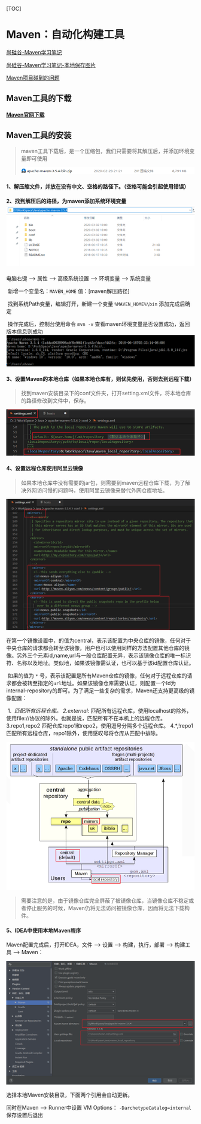[TOC]



# Maven：自动化构建工具



[尚硅谷-Maven学习笔记](https://blog.csdn.net/zxm1306192988/article/details/76209062)

[尚硅谷-Maven学习笔记-本地保存图片](assets/尚硅谷-Maven学习笔记.jpg)

[Maven项目碰到的问题](https://blog.csdn.net/weixin_43670105/article/details/100806051)

## Maven工具的下载

#### [Maven官网下载](https://maven.apache.org/download.cgi)

## Maven工具的安装

> maven工具下载后，是一个压缩包，我们只需要将其解压后，并添加环境变量即可使用
>
> ![下载后maven压缩包](assets/image-20200302190804815.png)

#### 1、解压缩文件，并放在没有中文、空格的路径下。（空格可能会引起使用错误）

####  2、找到解压后的路径，为maven添加系统环境变量![image-20200302191049077](assets/image-20200302191049077.png)

电脑右键 --> 属性 --> 高级系统设置 --> 环境变量  --> 系统变量

​	新增一个变量名：`MAVEN_HOME`  值：[maven解压路径]

​	找到系统Path变量，编辑打开，新建一个变量 `%MAVEN_HOME%\bin` 添加完成后确定

​	操作完成后，控制台使用命令 `mvn -v` 查看maven环境变量是否设置成功，返回版本信息则成功![image-20200302191614892](assets/image-20200302191614892.png)

#### 3、设置Maven的本地仓库（如果本地仓库有，则优先使用，否则去到远程下载）

> 找到maven安装目录下的conf文件夹，打开setting.xml文件，将本地仓库的路径修改到文件中，保存。

![image-20200302192751171](assets/image-20200302192751171.png)

#### 4、设置远程仓库使用阿里云镜像

> 如果本地仓库中没有需要的jar包，则需要到maven远程仓库下载，为了解决外网访问慢的问题吗，使用阿里云镜像来替代外网仓库地址。

![image-20200302205802415](assets/image-20200302205802415.png)

​	在第一个镜像设置中，<mirrorOf>的值为central，表示该配置为中央仓库的镜像，任何对于中央仓库的请求都会转至该镜像，用户也可以使用同样的方法配置其他仓库的镜像。另外三个元素id,name,url与一般仓库配置无异，表示该镜像仓库的唯一标识符、名称以及地址。类似地，如果该镜像需认证，也可以基于该id配置仓库认证。

​	如果<mirrorOf>的值为 `*` 号，表示该配置是所有Maven仓库的镜像，任何对于远程仓库的请求都会被转至指定的`url`地址。如果该镜像仓库需要认证，则配置一个Id为internal-repository的<server>即可。为了满足一些复杂的需求，Maven还支持更高级的镜像配置： 

​	1.<mirrorOf>*</mirrorOf> 
​	匹配所有远程仓库。 
​	2.<mirrorOf>external:*</mirrorOf> 
​	匹配所有远程仓库，使用localhost的除外，使用file://协议的除外。也就是说，匹配所有不在本机上的远程仓库。 
​	3.<mirrorOf>repo1,repo2</mirrorOf> 
​	匹配仓库repo1和repo2，使用逗号分隔多个远程仓库。 
​	4.<mirrorOf>*,!repo1</miiroOf> 
​	匹配所有远程仓库，repo1除外，使用感叹号将仓库从匹配中排除。 

![image-20200302210316395](assets/image-20200302210316395.png)

> 需要注意的是，由于镜像仓库完全屏蔽了被镜像仓库，当镜像仓库不稳定或者停止服务的时候，Maven仍将无法访问被镜像仓库，因而将无法下载构件。

#### 5、IDEA中使用本地Maven程序

Maven配置完成后，打开IDEA，文件 --> 设置 --> 构建，执行，部署 --> 构建工具 --> Maven：

![image-20200302211249067](assets/image-20200302211249067.png)

选择本地Maven安装目录，下面两个引用会自动更新。

同时在Maven --> Runner中设置 VM Options： `-DarchetypeCatalog=internal`  保存设置后退出